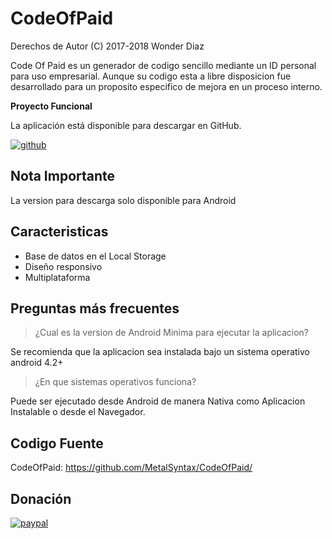# CodeOfPaid
Derechos de Autor (C) 2017-2018 Wonder Diaz

Code Of Paid es un generador de codigo sencillo mediante un ID personal para uso empresarial. 
Aunque su codigo esta a libre disposicion fue desarrollado para un proposito especifico de mejora en un proceso interno.

**Proyecto Funcional**

La aplicación está disponible para descargar en GitHub.

[![github](https://gist.githubusercontent.com/meefik/54a54afa7cc1dc600bdb855cb7895a4a/raw/ad617c006a1ac28d067c9a87cec60199ca8fef7c/get-apk-from-github.png)](https://github.com/MetalSyntax/CodeOfPaid/releases)

## Nota Importante 

La version para descarga solo disponible para Android

## Caracteristicas

- Base de datos en el Local Storage
- Diseño responsivo
- Multiplataforma

## Preguntas más frecuentes

> ¿Cual es la version de Android Minima para ejecutar la aplicacion?

Se recomienda que la aplicacion sea instalada bajo un sistema operativo android 4.2+

> ¿En que sistemas operativos funciona?

Puede ser ejecutado desde Android de manera Nativa como Aplicacion Instalable o desde el Navegador.

## Codigo Fuente

CodeOfPaid: https://github.com/MetalSyntax/CodeOfPaid/

## Donación

[![paypal](https://www.paypalobjects.com/en_US/i/btn/btn_donateCC_LG.gif)](paypal.me/MetalSyntax)
